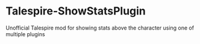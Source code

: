 # Talespire-ShowStatsPlugin
Unofficial Talespire mod for showing stats above the character using one of multiple plugins
